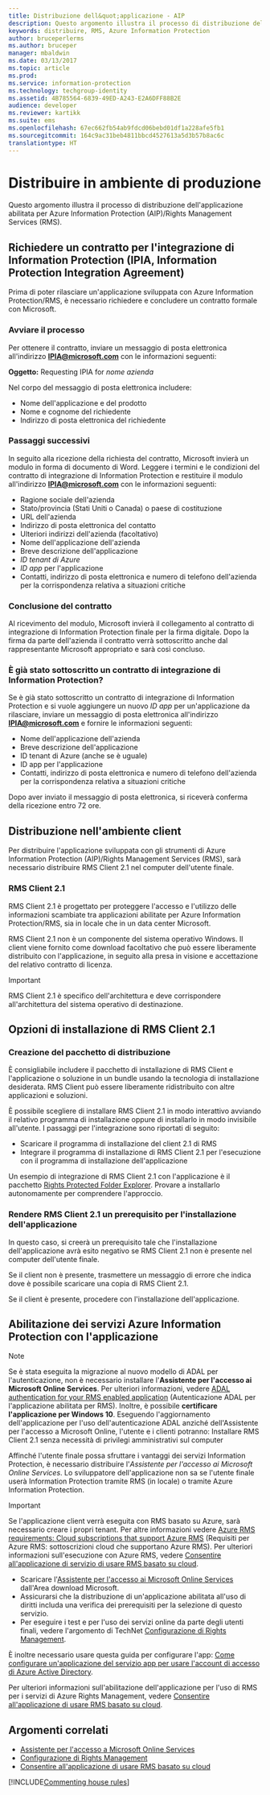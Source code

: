 ```yaml
---
title: Distribuzione dell&quot;applicazione - AIP
description: Questo argomento illustra il processo di distribuzione dell&quot;applicazione
keywords: distribuire, RMS, Azure Information Protection
author: bruceperlerms
ms.author: bruceper
manager: mbaldwin
ms.date: 03/13/2017
ms.topic: article
ms.prod: 
ms.service: information-protection
ms.technology: techgroup-identity
ms.assetid: 4B785564-6839-49ED-A243-E2A6DFF88B2E
audience: developer
ms.reviewer: kartikk
ms.suite: ems
ms.openlocfilehash: 67ec662fb54ab9fdcd06bebd01df1a228afe5fb1
ms.sourcegitcommit: 164c9ac31beb4811bbcd4527613a5d3b57b8ac6c
translationtype: HT
---
```

# <a name="deploy-into-production"></a>Distribuire in ambiente di produzione

Questo argomento illustra il processo di distribuzione dell'applicazione abilitata per Azure Information Protection (AIP)/Rights Management Services (RMS).

## <a name="request-an-information-protection-integration-agreement-ipia"></a>Richiedere un contratto per l'integrazione di Information Protection (IPIA, Information Protection Integration Agreement)
Prima di poter rilasciare un'applicazione sviluppata con Azure Information Protection/RMS, è necessario richiedere e concludere un contratto formale con Microsoft.

### <a name="begin-the-process"></a>Avviare il processo
Per ottenere il contratto, inviare un messaggio di posta elettronica all'indirizzo **IPIA@microsoft.com** con le informazioni seguenti:

**Oggetto:** Requesting IPIA for *nome azienda*

Nel corpo del messaggio di posta elettronica includere:
- Nome dell'applicazione e del prodotto
- Nome e cognome del richiedente
- Indirizzo di posta elettronica del richiedente

### <a name="next-steps"></a>Passaggi successivi
In seguito alla ricezione della richiesta del contratto, Microsoft invierà un modulo in forma di documento di Word.
Leggere i termini e le condizioni del contratto di integrazione di Information Protection e restituire il modulo all'indirizzo **IPIA@microsoft.com** con le informazioni seguenti:
- Ragione sociale dell'azienda
- Stato/provincia (Stati Uniti o Canada) o paese di costituzione
- URL dell'azienda
- Indirizzo di posta elettronica del contatto
- Ulteriori indirizzi dell'azienda (facoltativo)
- Nome dell'applicazione dell'azienda
- Breve descrizione dell'applicazione
- *ID tenant di Azure*
- *ID app* per l'applicazione
- Contatti, indirizzo di posta elettronica e numero di telefono dell'azienda per la corrispondenza relativa a situazioni critiche

### <a name="completing-the-agreement"></a>Conclusione del contratto
Al ricevimento del modulo, Microsoft invierà il collegamento al contratto di integrazione di Information Protection finale per la firma digitale. Dopo la firma da parte dell'azienda il contratto verrà sottoscritto anche dal rappresentante Microsoft appropriato e sarà così concluso.

### <a name="already-have-a-signed-ipia"></a>È già stato sottoscritto un contratto di integrazione di Information Protection?
Se è già stato sottoscritto un contratto di integrazione di Information Protection e si vuole aggiungere un nuovo *ID app* per un'applicazione da rilasciare, inviare un messaggio di posta elettronica all'indirizzo **IPIA@microsoft.com** e fornire le informazioni seguenti:
- Nome dell'applicazione dell'azienda
- Breve descrizione dell'applicazione
- ID tenant di Azure (anche se è uguale)
- ID app per l'applicazione
- Contatti, indirizzo di posta elettronica e numero di telefono dell'azienda per la corrispondenza relativa a situazioni critiche

Dopo aver inviato il messaggio di posta elettronica, si riceverà conferma della ricezione entro 72 ore.

## <a name="deploying-to-the-client-environment"></a>Distribuzione nell'ambiente client

Per distribuire l'applicazione sviluppata con gli strumenti di Azure Information Protection (AIP)/Rights Management Services (RMS), sarà necessario distribuire RMS Client 2.1 nel computer dell'utente finale.

### <a name="rms-client-21"></a>RMS Client 2.1
RMS Client 2.1 è progettato per proteggere l'accesso e l'utilizzo delle informazioni scambiate tra applicazioni abilitate per Azure Information Protection/RMS, sia in locale che in un data center Microsoft.

RMS Client 2.1 non è un componente del sistema operativo Windows. Il client viene fornito come download facoltativo che può essere liberamente distribuito con l'applicazione, in seguito alla presa in visione e accettazione del relativo contratto di licenza.

> [!IMPORTANT]
> RMS Client 2.1 è specifico dell'architettura e deve corrispondere all'architettura del sistema operativo di destinazione.


## <a name="rms-client-21-installation-options"></a>Opzioni di installazione di RMS Client 2.1

### <a name="creating-your-deployment-package"></a>Creazione del pacchetto di distribuzione

È consigliabile includere il pacchetto di installazione di RMS Client e l'applicazione o soluzione in un bundle usando la tecnologia di installazione desiderata. RMS Client può essere liberamente ridistribuito con altre applicazioni e soluzioni.

È possibile scegliere di installare RMS Client 2.1 in modo interattivo avviando il relativo programma di installazione oppure di installarlo in modo invisibile all'utente. I passaggi per l'integrazione sono riportati di seguito:

-   Scaricare il programma di installazione del client 2.1 di RMS
-   Integrare il programma di installazione di RMS Client 2.1 per l'esecuzione con il programma di installazione dell'applicazione

Un esempio di integrazione di RMS Client 2.1 con l'applicazione è il pacchetto [Rights Protected Folder Explorer](https://technet.microsoft.com/en-us/library/rights-protected-folder-explorer(v=ws.10).aspx). Provare a installarlo autonomamente per comprendere l'approccio.

### <a name="make-rms-client-21-a-pre-requisite-for-your-application-install"></a>Rendere RMS Client 2.1 un prerequisito per l'installazione dell'applicazione

In questo caso, si creerà un prerequisito tale che l'installazione dell'applicazione avrà esito negativo se RMS Client 2.1 non è presente nel computer dell'utente finale.

Se il client non è presente, trasmettere un messaggio di errore che indica dove è possibile scaricare una copia di RMS Client 2.1.

Se il client è presente, procedere con l'installazione dell'applicazione.

## <a name="enabling-azure-information-protection-services-with-your-application"></a>Abilitazione dei servizi Azure Information Protection con l'applicazione

> [!NOTE]
> Se è stata eseguita la migrazione al nuovo modello di ADAL per l'autenticazione, non è necessario installare l'**Assistente per l'accesso ai Microsoft Online Services**. Per ulteriori informazioni, vedere [ADAL authentication for your RMS enabled application](adal-auth.md) (Autenticazione ADAL per l'applicazione abilitata per RMS).
> Inoltre, è possibile **certificare l'applicazione per Windows 10**. Eseguendo l'aggiornamento dell'applicazione per l'uso dell'autenticazione ADAL anziché dell'Assistente per l'accesso a Microsoft Online, l'utente e i clienti potranno: Installare RMS Client 2.1 senza necessità di privilegi amministrativi sul computer

Affinché l'utente finale possa sfruttare i vantaggi dei servizi Information Protection, è necessario distribuire l'*Assistente per l'accesso ai Microsoft Online Services*. Lo sviluppatore dell'applicazione non sa se l'utente finale userà Information Protection tramite RMS (in locale) o tramite Azure Information Protection.


> [!IMPORTANT]
> Se l'applicazione client verrà eseguita con RMS basato su Azure, sarà necessario creare i propri tenant. Per altre informazioni vedere [Azure RMS requirements: Cloud subscriptions that support Azure RMS](../get-started/requirements-subscriptions.md) (Requisiti per Azure RMS: sottoscrizioni cloud che supportano Azure RMS).
> Per ulteriori informazioni sull'esecuzione con Azure RMS, vedere [Consentire all'applicazione di servizio di usare RMS basato su cloud](how-to-use-file-api-with-aadrm-cloud.md).

-   Scaricare l'[Assistente per l'accesso ai Microsoft Online Services](http://www.microsoft.com/en-us/download/details.aspx?id=28177) dall'Area download Microsoft.
-   Assicurarsi che la distribuzione di un'applicazione abilitata all'uso di diritti includa una verifica dei prerequisiti per la selezione di questo servizio.
-   Per eseguire i test e per l'uso dei servizi online da parte degli utenti finali, vedere l'argomento di TechNet [Configurazione di Rights Management](https://TechNet.Microsoft.Com/en-us/library/jj585002.aspx).

È inoltre necessario usare questa guida per configurare l'app: [Come configurare un'applicazione del servizio app per usare l'account di accesso di Azure Active Directory](https://docs.microsoft.com/en-us/azure/app-service-mobile/app-service-mobile-how-to-configure-active-directory-authentication).

Per ulteriori informazioni sull'abilitazione dell'applicazione per l'uso di RMS per i servizi di Azure Rights Management, vedere [Consentire all'applicazione di usare RMS basato su cloud](how-to-use-file-api-with-aadrm-cloud.md).

## <a name="related-topics"></a>Argomenti correlati

* [Assistente per l'accesso a Microsoft Online Services](http://www.microsoft.com/en-us/download/details.aspx?id=28177)
* [Configurazione di Rights Management](https://TechNet.Microsoft.Com/en-us/library/jj585002.aspx)
* [Consentire all'applicazione di usare RMS basato su cloud](how-to-use-file-api-with-aadrm-cloud.md)

[!INCLUDE[Commenting house rules](../includes/houserules.md)]
